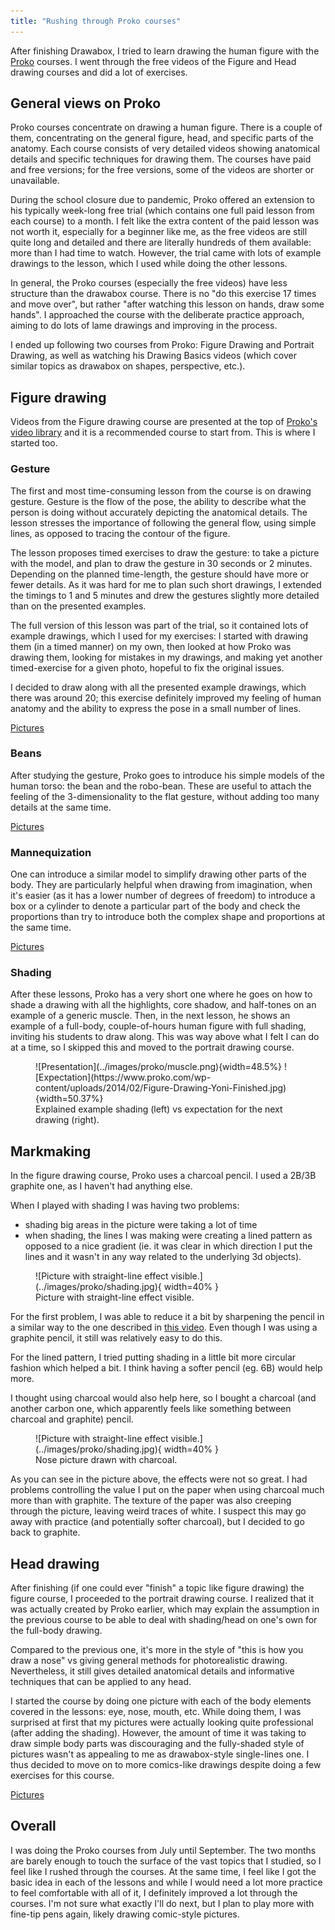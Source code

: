```yaml
---
title: "Rushing through Proko courses"
---
```

After finishing Drawabox, I tried to learn drawing the human figure with the [Proko](https://proko.com) courses. I went through the free videos of the Figure and Head drawing courses and did a lot of exercises.

## General views on Proko
Proko courses concentrate on drawing a human figure. There is a couple of them, concentrating on the general figure, head, and specific parts of the anatomy. Each course consists of very detailed videos showing anatomical details and specific techniques for drawing them. The courses have paid and free versions; for the free versions, some of the videos are shorter or unavailable. 

During the school closure due to pandemic, Proko offered an extension to his typically week-long free trial (which contains one full paid lesson from each course) to a month. I felt like the extra content of the paid lesson was not worth it, especially for a beginner like me, as the free videos are still quite long and detailed and there are literally hundreds of them available: more than I had time to watch. However, the trial came with lots of example drawings to the lesson, which I used while doing the other lessons.

In general, the Proko courses (especially the free videos) have less structure than the drawabox course. There is no "do this exercise 17 times and move over", but rather "after watching this lesson on hands, draw some hands". I approached the course with the deliberate practice approach, aiming to do lots of lame drawings and improving in the process.

I ended up following two courses from Proko: Figure Drawing and Portrait Drawing, as well as watching his Drawing Basics videos (which cover similar topics as drawabox on shapes, perspective, etc.).

## Figure drawing

Videos from the Figure drawing course are presented at the top of [Proko's video library](https://www.proko.com/library) and it is a recommended course to start from. This is where I started too.

### Gesture

The first and most time-consuming lesson from the course is on drawing gesture. Gesture is the flow of the pose, the ability to describe what the person is doing without accurately depicting the anatomical details. The lesson stresses the importance of following the general flow, using simple lines, as opposed to tracing the contour of the figure.

The lesson proposes timed exercises to draw the gesture: to take a picture with the model, and plan to draw the gesture in 30 seconds or 2 minutes. Depending on the planned time-length, the gesture should have more or fewer details. As it was hard for me to plan such short drawings, I extended the timings to 1 and 5 minutes and drew the gestures slightly more detailed than on the presented examples.

The full version of this lesson was part of the trial, so it contained lots of example drawings, which I used for my exercises: I started with drawing them (in a timed manner) on my own, then looked at how Proko was drawing them, looking for mistakes in my drawings, and making yet another timed-exercise for a given photo, hopeful to fix the original issues.

I decided to draw along with all the presented example drawings, which there was around 20; this exercise definitely improved my feeling of human anatomy and the ability to express the pose in a small number of lines.

<a href="../images/proko/gesture/simple/A.jpg" target="_blank">Pictures<img data-bilderrahmen="gesture"/></a>

### Beans

After studying the gesture, Proko goes to introduce his simple models of the human torso: the bean and the robo-bean. These are 
useful to attach the feeling of the 3-dimensionality to the flat gesture, without adding too many details at the same time.

<a href="../images/proko/bean/A.jpg" target="_blank">Pictures<img data-bilderrahmen="beans"/></a>

### Mannequization
One can introduce a similar model to simplify drawing other parts of the body. They are particularly helpful when drawing from imagination, when it's easier (as it has a lower number of degrees of freedom) to introduce a box or a cylinder to denote a particular part of the body and check the proportions than try to introduce both the complex shape and proportions at the same time.

<a href="../images/proko/mannequin/A.jpg" target="_blank">Pictures<img data-bilderrahmen="mannequin"/></a>

### Shading
After these lessons, Proko has a very short one where he goes on how to shade a drawing with all the highlights, core shadow, and half-tones on an example of a generic muscle. Then, in the next lesson, he shows an example of a full-body, couple-of-hours human figure with full shading, inviting his students to draw along. This was way above what I felt I can do at a time, so I skipped this and moved to the portrait drawing course.

<figure>
![Presentation](../images/proko/muscle.png){width=48.5%}
![Expectation](https://www.proko.com/wp-content/uploads/2014/02/Figure-Drawing-Yoni-Finished.jpg){width=50.37%}
<figcaption>Explained example shading (left) vs expectation for the next drawing (right).</figcaption>
</figure>

## Markmaking
In the figure drawing course, Proko uses a charcoal pencil. I used a 2B/3B graphite one, as I haven't had anything else.

When I played with shading I was having two problems:
- shading big areas in the picture were taking a lot of time
- when shading, the lines I was making were creating a lined pattern as opposed to a nice gradient (ie. it was clear in which direction I put the lines and it wasn't in any way related to the underlying 3d objects).

<figure>
![Picture with straight-line effect visible.](../images/proko/shading.jpg){ width=40% }
<figcaption>Picture with straight-line effect visible.</figcaption>
</figure>

For the first problem, I was able to reduce it a bit by sharpening the pencil in a similar way to the one described in [this video](https://www.proko.com/drawing-supplies-i-use-in-my-videos/#.X2cYsXWYVTY). Even though I was using a graphite pencil, it still was relatively easy to do this.

For the lined pattern, I tried putting shading in a little bit more circular fashion which helped a bit. I think having a softer pencil (eg. 6B) would help more.

I thought using charcoal would also help here, so I bought a charcoal (and another carbon one, which apparently feels like something between charcoal and graphite) pencil. 

<figure>
![Picture with straight-line effect visible.](../images/proko/shading.jpg){ width=40% }
<figcaption>Nose picture drawn with charcoal.</figcaption>
</figure>

As you can see in the picture above, the effects were not so great. I had problems controlling the value I put on the paper when using charcoal much more than with graphite. The texture of the paper was also creeping through the picture, leaving weird traces of white. I suspect this may go away with practice (and potentially softer charcoal), but I decided to go back to graphite.

## Head drawing
After finishing (if one could ever "finish" a topic like figure drawing) the figure course, I proceeded to the portrait drawing course. I realized that it was actually created by Proko earlier, which may explain the assumption in the previous course to be able to deal with shading/head on one's own for the full-body drawing.

Compared to the previous one, it's more in the style of "this is how you draw a nose" vs giving general methods for photorealistic drawing. Nevertheless, it still gives detailed anatomical details and informative techniques that can be applied to any head.

I started the course by doing one picture with each of the body elements covered in the lessons: eye, nose, mouth, etc. While doing them, I was surprised at first that my pictures were actually looking quite professional (after adding the shading). However, the amount of time it was taking to draw simple body parts was discouraging and the fully-shaded style of pictures wasn't as appealing to me as drawabox-style single-lines one. I thus decided to move on to more comics-like drawings despite doing a few exercises for this course.

<a href="../images/proko/head/A.jpg" target="_blank">Pictures<img data-bilderrahmen="head"/></a>

## Overall
I was doing the Proko courses from July until September. The two months are barely enough to touch the surface of the vast topics that I studied, so I feel like I rushed through the courses. At the same time, I feel like I got the basic idea in each of the lessons and while I would need a lot more practice to feel comfortable with all of it, I definitely improved a lot through the courses. I'm not sure what exactly I'll do next, but I plan to play more with fine-tip pens again, likely drawing comic-style pictures.

<a href="../images/proko/gesture/simple/B.jpg" target="_blank"><img data-bilderrahmen="gesture"/></a><a href="../images/proko/gesture/simple/C.jpg" target="_blank"><img data-bilderrahmen="gesture"/></a><a href="../images/proko/gesture/simple/D.jpg" target="_blank"><img data-bilderrahmen="gesture"/></a><a href="../images/proko/gesture/simple/E.jpg" target="_blank"><img data-bilderrahmen="gesture"/></a><a href="../images/proko/gesture/simple/F.jpg" target="_blank"><img data-bilderrahmen="gesture"/></a><a href="../images/proko/gesture/full/A.jpg" target="_blank"><img data-bilderrahmen="gesture"/></a><a href="../images/proko/gesture/full/B.jpg" target="_blank"><img data-bilderrahmen="gesture"/></a><a href="../images/proko/gesture/full/C.jpg" target="_blank"><img data-bilderrahmen="gesture"/></a><a href="../images/proko/gesture/full/D.jpg" target="_blank"><img data-bilderrahmen="gesture"/></a><a href="../images/proko/gesture/full/E.jpg" target="_blank"><img data-bilderrahmen="gesture"/></a><a href="../images/proko/gesture/full/F.jpg" target="_blank"><img data-bilderrahmen="gesture"/></a><a href="../images/proko/gesture/full/G.jpg" target="_blank"><img data-bilderrahmen="gesture"/></a><a href="../images/proko/gesture/full/H.jpg" target="_blank"><img data-bilderrahmen="gesture"/></a><a href="../images/proko/gesture/full/I.jpg" target="_blank"><img data-bilderrahmen="gesture"/></a><a href="../images/proko/gesture/full/J.jpg" target="_blank"><img data-bilderrahmen="gesture"/></a><a href="../images/proko/gesture/full/K.jpg" target="_blank"><img data-bilderrahmen="gesture"/></a><a href="../images/proko/gesture/full/L.jpg" target="_blank"><img data-bilderrahmen="gesture"/></a><a href="../images/proko/gesture/full/M.jpg" target="_blank"><img data-bilderrahmen="gesture"/></a><a href="../images/proko/gesture/full/N.jpg" target="_blank"><img data-bilderrahmen="gesture"/></a><a href="../images/proko/gesture/full/O.jpg" target="_blank"><img data-bilderrahmen="gesture"/></a><a href="../images/proko/gesture/full/P.jpg" target="_blank"><img data-bilderrahmen="gesture"/></a><a href="../images/proko/gesture/full/Q.jpg" target="_blank"><img data-bilderrahmen="gesture"/></a><a href="../images/proko/gesture/full/R.jpg" target="_blank"><img data-bilderrahmen="gesture"/></a><a href="../images/proko/gesture/full/S.jpg" target="_blank"><img data-bilderrahmen="gesture"/></a><a href="../images/proko/gesture/full/T.jpg" target="_blank"><img data-bilderrahmen="gesture"/></a><a href="../images/proko/gesture/full/U.jpg" target="_blank"><img data-bilderrahmen="gesture"/></a><a href="../images/proko/gesture/full/V.jpg" target="_blank"><img data-bilderrahmen="gesture"/></a><a href="../images/proko/gesture/full/W.jpg" target="_blank"><img data-bilderrahmen="gesture"/></a><a href="../images/proko/gesture/full/X.jpg" target="_blank"><img data-bilderrahmen="gesture"/></a><a href="../images/proko/gesture/full/Y.jpg" target="_blank"><img data-bilderrahmen="gesture"/></a><a href="../images/proko/gesture/full/Z.jpg" target="_blank"><img data-bilderrahmen="gesture"/></a><a href="../images/proko/gesture/full/Z.jpg" target="_blank"><img data-bilderrahmen="gesture"/></a><a href="../images/proko/gesture/full/Z1.jpg" target="_blank"><img data-bilderrahmen="gesture"/></a><a href="../images/proko/gesture/full/Z2.jpg" target="_blank"><img data-bilderrahmen="gesture"/></a><a href="../images/proko/gesture/full/Z3.jpg" target="_blank"><img data-bilderrahmen="gesture"/></a><a href="../images/proko/gesture/full/Z4.jpg" target="_blank"><img data-bilderrahmen="gesture"/></a><a href="../images/proko/gesture/full/Z5.jpg" target="_blank"><img data-bilderrahmen="gesture"/></a>

<a href="../images/proko/bean/B.jpg" target="_blank"><img data-bilderrahmen="beans"/></a><a href="../images/proko/bean/C.jpg" target="_blank"><img data-bilderrahmen="beans"/></a><a href="../images/proko/bean/D.jpg" target="_blank"><img data-bilderrahmen="beans"/></a><a href="../images/proko/bean/E.jpg" target="_blank"><img data-bilderrahmen="beans"/></a><a href="../images/proko/bean/F.jpg" target="_blank"><img data-bilderrahmen="beans"/></a><a href="../images/proko/robobean/A.jpg" target="_blank"><img data-bilderrahmen="beans"/></a><a href="../images/proko/robobean/B.jpg" target="_blank"><img data-bilderrahmen="beans"/></a><a href="../images/proko/robobean/C.jpg" target="_blank"><img data-bilderrahmen="beans"/></a><a href="../images/proko/robobean/D.jpg" target="_blank"><img data-bilderrahmen="beans"/></a><a href="../images/proko/mannequin/B.jpg" target="_blank"><img data-bilderrahmen="mannequin"/></a><a href="../images/proko/mannequin/C.jpg" target="_blank"><img data-bilderrahmen="mannequin"/></a><a href="../images/proko/mannequin/D.jpg" target="_blank"><img data-bilderrahmen="mannequin"/></a><a href="../images/proko/mannequin/E.jpg" target="_blank"><img data-bilderrahmen="mannequin"/></a><a href="../images/proko/mannequin/F.jpg" target="_blank"><img data-bilderrahmen="mannequin"/></a>

<a href="../images/proko/head/B.jpg" target="_blank"><img data-bilderrahmen="head"/></a><a href="../images/proko/head/C.jpg" target="_blank"><img data-bilderrahmen="head"/></a><a href="../images/proko/head/D.jpg" target="_blank"><img data-bilderrahmen="head"/></a><a href="../images/proko/head/E.jpg" target="_blank"><img data-bilderrahmen="head"/></a>
